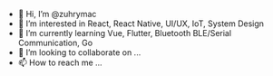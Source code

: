 - 👋 Hi, I’m @zuhrymac
- 👀 I’m interested in React, React Native, UI/UX, IoT, System Design
- 🌱 I’m currently learning Vue, Flutter, Bluetooth BLE/Serial Communication, Go
- 💞️ I’m looking to collaborate on ...
- 📫 How to reach me ...

<!---
zuhrymac/zuhrymac is a ✨ special ✨ repository because its `README.md` (this file) appears on your GitHub profile.
You can click the Preview link to take a look at your changes.
--->
